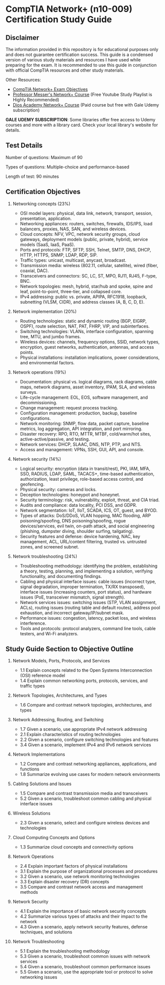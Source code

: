 # CompTIA Network+ (n10-009) Certification Study Guide

## Disclaimer
The information provided in this repository is for educational purposes only and does not guarantee certification success. This guide is a condensed version of various study materials and resources I have used while preparing for the exam. It is recommended to use this guide in conjunction with official CompTIA resources and other study materials.

Other Resources:
- [CompTIA Network+ Exam Objectives](https://www.comptia.org/en-us/certifications/network/#overview)
- [Professor Messer's Network+ Course](https://www.professormesser.com/get-n10-009-network-plus-certified/) (Free Youtube Study Playlist is Highly Recommended)
- [Dios Academy Network+ Course](https://www.diontraining.com/pages/udemy) (Paid course but free with Gale Udemy subscription)

**GALE UDEMY SUBSCRIPTION**: Some libraries offer free access to Udemy courses and more with a library card. Check your local library's website for details.

## Test Details
Number of questions: Maximum of 90

Types of questions: Multiple-choice and performance-based

Length of test: 90 minutes

## Certification Objectives
1. Networking concepts (23%)
    - OSI model layers: physical, data link, network, transport, session, presentation, application.
    - Networking appliances: routers, switches, firewalls, IDS/IPS, load balancers, proxies, NAS, SAN, and wireless devices.
    - Cloud concepts: NFV, VPC, network security groups, cloud gateways, deployment models (public, private, hybrid), service models (SaaS, IaaS, PaaS).
    - Ports and protocols: FTP, SFTP, SSH, Telnet, SMTP, DNS, DHCP, HTTP, HTTPS, SNMP, LDAP, RDP, SIP.
    - Traffic types: unicast, multicast, anycast, broadcast.
    - Transmission media: wireless (802.11, cellular, satellite), wired (fiber, coaxial, DAC).
    - Transceivers and connectors: SC, LC, ST, MPO, RJ11, RJ45, F-type, BNC.
    - Network topologies: mesh, hybrid, star/hub and spoke, spine and leaf, point-to-point, three-tier, and collapsed core.
    - IPv4 addressing: public vs. private, APIPA, RFC1918, loopback, subnetting (VLSM, CIDR), and address classes (A, B, C, D, E).

2. Network implementation (20%)
    - Routing technologies: static and dynamic routing (BGP, EIGRP, OSPF), route selection, NAT, PAT, FHRP, VIP, and subinterfaces.
    - Switching technologies: VLANs, interface configuration, spanning tree, MTU, and jumbo frames.
    - Wireless devices: channels, frequency options, SSID, network types, encryption, guest networks, authentication, antennas, and access points.
    - Physical installations: installation implications, power considerations, and environmental factors.

3. Network operations (19%)
    - Documentation: physical vs. logical diagrams, rack diagrams, cable maps, network diagrams, asset inventory, IPAM, SLA, and wireless surveys.
    - Life-cycle management: EOL, EOS, software management, and decommissioning.
    - Change management: request process tracking.
    - Configuration management: production, backup, baseline configurations.
    - Network monitoring: SNMP, flow data, packet capture, baseline metrics, log aggregation, API integration, and port mirroring.
    - Disaster recovery: RPO, RTO, MTTR, MTBF, cold/warm/hot sites, active-active/passive, and testing.
    - Network services: DHCP, SLAAC, DNS, NTP, PTP, and NTS.
    - Access and management: VPNs, SSH, GUI, API, and console.

4. Network security (14%)
    - Logical security: encryption (data in transit/rest), PKI, IAM, MFA, SSO, RADIUS, LDAP, SAML, TACACS+, time-based authentication, authorization, least privilege, role-based access control, and geofencing.
    - Physical security: cameras and locks.
    - Deception technologies: honeypot and honeynet.
    - Security terminology: risk, vulnerability, exploit, threat, and CIA triad.
    - Audits and compliance: data locality, PCI DSS, and GDPR.
    - Network segmentation: IoT, IIoT, SCADA, ICS, OT, guest, and BYOD.
    - Types of attacks: DoS/DDoS, VLAN hopping, MAC flooding, ARP poisoning/spoofing, DNS poisoning/spoofing, rogue devices/services, evil twin, on-path attack, and social engineering (phishing, dumpster diving, shoulder surfing, tailgating).
    - Security features and defense: device hardening, NAC, key management, ACL, URL/content filtering, trusted vs. untrusted zones, and screened subnet.

5. Network troubleshooting (24%)
    - Troubleshooting methodology: identifying the problem, establishing a theory, testing, planning, and implementing a solution, verifying functionality, and documenting findings.
    - Cabling and physical interface issues: cable issues (incorrect type, signal degradation, improper termination, TX/RX transposed), interface issues (increasing counters, port status), and hardware issues (PoE, transceiver mismatch, signal strength).
    - Network services issues: switching issues (STP, VLAN assignment, ACLs), routing issues (routing table and default routes), address pool exhaustion, and incorrect gateway/IP/subnet mask.
    - Performance issues: congestion, latency, packet loss, and wireless interference.
    - Tools and protocols: protocol analyzers, command line tools, cable testers, and Wi-Fi analyzers.

## Study Guide Section to Objective Outline
1. Network Models, Ports, Protocols, and Services
    - 1.1 Explain concepts related to the Open Systems Interconnection (OSI) reference model
    - 1.4 Explain common networking ports, protocols, services, and traffic types

2. Network Topologies, Architectures, and Types
    - 1.6 Compare and contrast network topologies, architectures, and types

3. Network Addressing, Routing, and Switching
    - 1.7 Given a scenario, use appropriate IPv4 network addressing
    - 2.1 Explain characteristics of routing technologies
    - 2.2 Given a scenario, configure switching technologies and features
    - 3.4 Given a scenario, implement IPv4 and IPv6 network services

4. Network Implementations
    - 1.2 Compare and contrast networking appliances, applications, and functions
    - 1.8 Summarize evolving use cases for modern network environments

5. Cabling Solutions and Issues
    - 1.5 Compare and contrast transmission media and transceivers
    - 5.2 Given a scenario, troubleshoot common cabling and physical interface issues

6. Wireless Solutions
    - 2.3 Given a scenario, select and configure wireless devices and technologies

7. Cloud Computing Concepts and Options
    - 1.3 Summarize cloud concepts and connectivity options

8. Network Operations
    - 2.4 Explain important factors of physical installations
    - 3.1 Explain the purpose of organizational processes and procedures
    - 3.2 Given a scenario, use network monitoring technologies
    - 3.3 Explain disaster recovery (DR) concepts
    - 3.5 Compare and contrast network access and management methods

9. Network Security
    - 4.1 Explain the importance of basic network security concepts
    - 4.2 Summarize various types of attacks and their impact to the network
    - 4.3 Given a scenario, apply network security features, defense techniques, and solutions

10. Network Troubleshooting
    - 5.1 Explain the troubleshooting methodology
    - 5.3 Given a scenario, troubleshoot common issues with network services
    - 5.4 Given a scenario, troubleshoot common performance issues
    - 5.5 Given a scenario, use the appropriate tool or protocol to solve networking issues